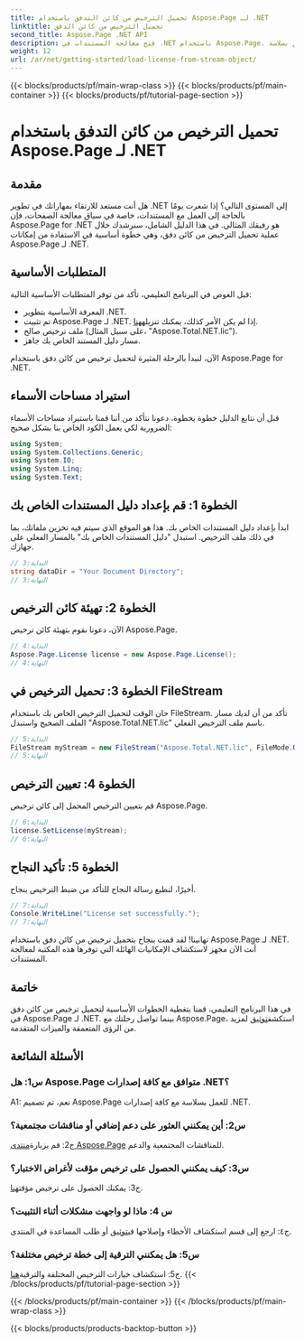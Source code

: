 ```yaml
---
title: تحميل الترخيص من كائن التدفق باستخدام Aspose.Page لـ .NET
linktitle: تحميل الترخيص من كائن الدفق
second_title: Aspose.Page .NET API
description: فتح معالجة المستندات في .NET باستخدام Aspose.Page. اتبع دليلنا لتحميل التراخيص من كائنات الدفق بسلاسة.
weight: 12
url: /ar/net/getting-started/load-license-from-stream-object/
---
```


{{< blocks/products/pf/main-wrap-class >}}
{{< blocks/products/pf/main-container >}}
{{< blocks/products/pf/tutorial-page-section >}}

# تحميل الترخيص من كائن التدفق باستخدام Aspose.Page لـ .NET

## مقدمة

هل أنت مستعد للارتقاء بمهاراتك في تطوير .NET إلى المستوى التالي؟ إذا شعرت يومًا بالحاجة إلى العمل مع المستندات، خاصة في سياق معالجة الصفحات، فإن Aspose.Page for .NET هو رفيقك المثالي. في هذا الدليل الشامل، سنرشدك خلال عملية تحميل الترخيص من كائن دفق، وهي خطوة أساسية في الاستفادة من إمكانات Aspose.Page لـ .NET.

## المتطلبات الأساسية

قبل الغوص في البرنامج التعليمي، تأكد من توفر المتطلبات الأساسية التالية:

- المعرفة الأساسية بتطوير .NET.
-  تم تثبيت Aspose.Page لـ .NET. إذا لم يكن الأمر كذلك، يمكنك تنزيله[هنا](https://releases.aspose.com/page/net/).
- ملف ترخيص صالح (على سبيل المثال، "Aspose.Total.NET.lic").
- مسار دليل المستند الخاص بك جاهز.

الآن، لنبدأ بالرحلة المثيرة لتحميل ترخيص من كائن دفق باستخدام Aspose.Page for .NET.

## استيراد مساحات الأسماء

قبل أن نتابع الدليل خطوة بخطوة، دعونا نتأكد من أننا قمنا باستيراد مساحات الأسماء الضرورية لكي يعمل الكود الخاص بنا بشكل صحيح:

```csharp
using System;
using System.Collections.Generic;
using System.IO;
using System.Linq;
using System.Text;
```

## الخطوة 1: قم بإعداد دليل المستندات الخاص بك

ابدأ بإعداد دليل المستندات الخاص بك. هذا هو الموقع الذي سيتم فيه تخزين ملفاتك، بما في ذلك ملف الترخيص. استبدل "دليل المستندات الخاص بك" بالمسار الفعلي على جهازك.

```csharp
// البداية:3
string dataDir = "Your Document Directory";
// النهاية:3
```

## الخطوة 2: تهيئة كائن الترخيص

الآن، دعونا نقوم بتهيئة كائن ترخيص Aspose.Page.

```csharp
// البداية:4
Aspose.Page.License license = new Aspose.Page.License();
// النهاية:4
```

## الخطوة 3: تحميل الترخيص في FileStream

حان الوقت لتحميل الترخيص الخاص بك باستخدام FileStream. تأكد من أن لديك مسار الملف الصحيح واستبدل "Aspose.Total.NET.lic" باسم ملف الترخيص الفعلي.

```csharp
// البداية:5
FileStream myStream = new FileStream("Aspose.Total.NET.lic", FileMode.Open);
// النهاية:5
```

## الخطوة 4: تعيين الترخيص

قم بتعيين الترخيص المحمل إلى كائن ترخيص Aspose.Page.

```csharp
// البداية:6
license.SetLicense(myStream);
// النهاية:6
```

## الخطوة 5: تأكيد النجاح

أخيرًا، لنطبع رسالة النجاح للتأكد من ضبط الترخيص بنجاح.

```csharp
// البداية:7
Console.WriteLine("License set successfully.");
// النهاية:7
```

تهانينا! لقد قمت بنجاح بتحميل ترخيص من كائن دفق باستخدام Aspose.Page لـ .NET. أنت الآن مجهز لاستكشاف الإمكانيات الهائلة التي توفرها هذه المكتبة لمعالجة المستندات.

## خاتمة

في هذا البرنامج التعليمي، قمنا بتغطية الخطوات الأساسية لتحميل ترخيص من كائن دفق في Aspose.Page لـ .NET. بينما تواصل رحلتك مع Aspose.Page، استكشف[توثيق](https://reference.aspose.com/page/net/) لمزيد من الرؤى المتعمقة والميزات المتقدمة.

## الأسئلة الشائعة

### س1: هل Aspose.Page متوافق مع كافة إصدارات .NET؟

A1: نعم، تم تصميم Aspose.Page للعمل بسلاسة مع كافة إصدارات .NET.

### س2: أين يمكنني العثور على دعم إضافي أو مناقشات مجتمعية؟

 ج2: قم بزيارة[منتدى Aspose.Page](https://forum.aspose.com/c/page/39) للمناقشات المجتمعية والدعم.

### س3: كيف يمكنني الحصول على ترخيص مؤقت لأغراض الاختبار؟

 ج3: يمكنك الحصول على ترخيص مؤقت[هنا](https://purchase.aspose.com/temporary-license/).

### س 4: ماذا لو واجهت مشكلات أثناء التثبيت؟

 ج٤: ارجع إلى قسم استكشاف الأخطاء وإصلاحها في[توثيق](https://reference.aspose.com/page/net/) أو طلب المساعدة في المنتدى.

### س5: هل يمكنني الترقية إلى خطة ترخيص مختلفة؟

 ج5: استكشاف خيارات الترخيص المختلفة والترقية[هنا](https://purchase.aspose.com/buy).
{{< /blocks/products/pf/tutorial-page-section >}}

{{< /blocks/products/pf/main-container >}}
{{< /blocks/products/pf/main-wrap-class >}}

{{< blocks/products/products-backtop-button >}}
